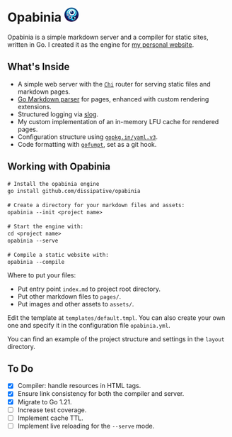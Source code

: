# Opabinia ![logo](layout/assets/favicon/favicon-32x32.png)

Opabinia is a simple markdown server and a compiler for static sites, written in Go.
I created it as the engine for [my personal website](https://artemfrolov.me).

## What's Inside

- A simple web server with the [`Chi`](https://github.com/go-chi/chi) router for serving static files and markdown
  pages.
- [Go Markdown parser](https://github.com/gomarkdown/markdown) for pages, enhanced with custom rendering extensions.
- Structured logging via [slog](https://pkg.go.dev/golang.org/x/exp/slog).
- My custom implementation of an in-memory LFU cache for rendered pages.
- Configuration structure using [`gopkg.in/yaml.v3`](https://pkg.go.dev/gopkg.in/yaml.v3).
- Code formatting with [`gofumpt`](https://github.com/mvdan/gofumpt), set as a git hook.

## Working with Opabinia

```shell
# Install the opabinia engine
go install github.com/dissipative/opabinia

# Create a directory for your markdown files and assets:
opabinia --init <project name>

# Start the engine with:
cd <project name>
opabinia --serve

# Compile a static website with:
opabinia --compile
```

Where to put your files:

- Put entry point `index.md` to project root directory.
- Put other markdown files to `pages/`.
- Put images and other assets to `assets/`.

Edit the template at `templates/default.tmpl`. You can also create your own one and specify it in the configuration
file `opabinia.yml`.

You can find an example of the project structure and settings in the `layout` directory.

## To Do

- [x] Compiler: handle resources in HTML tags.
- [x] Ensure link consistency for both the compiler and server.
- [x] Migrate to Go 1.21.
- [ ] Increase test coverage.
- [ ] Implement cache TTL.
- [ ] Implement live reloading for the `--serve` mode.
